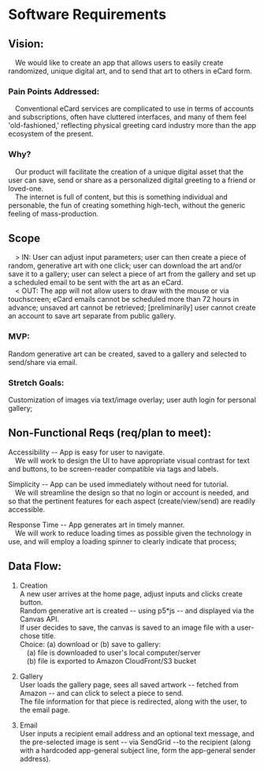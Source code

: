 # Software Requirements

## Vision:  
 We would like to create an app that allows users to easily create randomized, unique digital art, and to send that art to others in eCard form.  

### Pain Points Addressed:  
 Conventional eCard services are complicated to use in terms of accounts and subscriptions, often have cluttered interfaces, and many of them feel 'old-fashioned,' reflecting physical greeting card industry more than the app ecosystem of the present.  

### Why?  
 Our product will facilitate the creation of a unique digital asset that the user can save, send or share as a personalized digital greeting to a friend or loved-one.  
 The internet is full of content, but this is something individual and personable, the fun of creating something high-tech, without the generic feeling of mass-production.  


## Scope  
 > IN: User can adjust input parameters; user can then create a piece of random, generative art with one click; user can download the art and/or save it to a gallery; user can select a piece of art from the gallery and set up a scheduled email to be sent with the art as an eCard.  
 < OUT: The app will not allow users to draw with the mouse or via touchscreen; eCard emails cannot be scheduled more than 72 hours in advance; unsaved art cannot be retrieved; [preliminarily] user cannot create an account to save art separate from public gallery.  

### MVP:  
Random generative art can be created, saved to a gallery and selected to send/share via email.  

### Stretch Goals:  
Customization of images via text/image overlay; user auth login for personal gallery;  

## Non-Functional Reqs (req/plan to meet):  

Accessibility -- App is easy for user to navigate.  
 We will work to design the UI to have appropriate visual contrast for text and buttons, to be screen-reader compatible via tags and labels.  

Simplicity -- App can be used immediately without need for tutorial.  
 We will streamline the design so that no login or account is needed, and so that the pertinent features for each aspect (create/view/send) are readily accessible.  

Response Time -- App generates art in timely manner.  
 We will work to reduce loading times as possible given the technology in use, and will employ a loading spinner to clearly indicate that process;  


## Data Flow:  
1. Creation  
A new user arrives at the home page, adjust inputs and clicks create button.  
Random generative art is created -- using p5*js -- and displayed via the Canvas API.  
If user decides to save, the canvas is saved to an image file with a user-chose title.  
Choice: (a) download or (b) save to gallery:  
 (a) file is downloaded to user's local computer/server  
 (b) file is exported to Amazon CloudFront/S3 bucket  

2. Gallery  
User loads the gallery page, sees all saved artwork -- fetched from Amazon -- and can click to select a piece to send.  
The file information for that piece is redirected, along with the user, to the email page.  

3. Email  
User inputs a recipient email address and an optional text message, and the pre-selected image is sent -- via SendGrid --to the recipient (along with a hardcoded app-general subject line, form the app-general sender address).  
